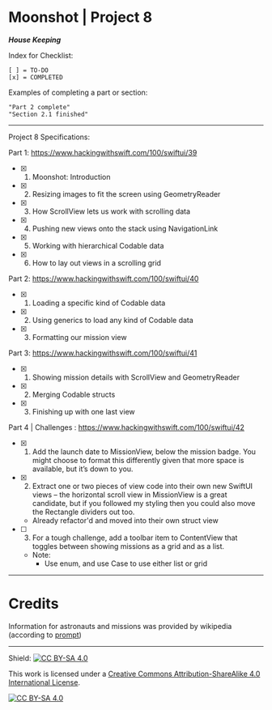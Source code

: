 
#  Moonshot | Project 8

***House Keeping***

Index for Checklist:

    [ ] = TO-DO
    [x] = COMPLETED

Examples of completing a part or section:

    "Part 2 complete"
    "Section 2.1 finished"

______
Project 8 Specifications:

Part 1: https://www.hackingwithswift.com/100/swiftui/39

- [x] 1. Moonshot: Introduction
- [x] 2. Resizing images to fit the screen using GeometryReader
- [x] 3. How ScrollView lets us work with scrolling data
- [x] 4. Pushing new views onto the stack using NavigationLink
- [x] 5. Working with hierarchical Codable data
- [x] 6. How to lay out views in a scrolling grid



Part 2: https://www.hackingwithswift.com/100/swiftui/40
- [x] 1. Loading a specific kind of Codable data
- [x] 2. Using generics to load any kind of Codable data
- [x] 3. Formatting our mission view



Part 3: https://www.hackingwithswift.com/100/swiftui/41
- [x] 1. Showing mission details with ScrollView and GeometryReader
- [x] 2. Merging Codable structs
- [x] 3. Finishing up with one last view


Part 4 | Challenges : https://www.hackingwithswift.com/100/swiftui/42 
- [x] 1. Add the launch date to MissionView, below the mission badge. You might choose to format this differently given that more space is available, but it’s down to you.
- [x] 2. Extract one or two pieces of view code into their own new SwiftUI views – the horizontal scroll view in MissionView is a great candidate, but if you followed my styling then you could also move the Rectangle dividers out too.
    - Already refactor'd and moved into their own struct view
- [ ] 3. For a tough challenge, add a toolbar item to ContentView that toggles between showing missions as a grid and as a list.
    - Note:
        - Use enum, and use Case to use either list or grid 

------
# Credits
Information for astronauts and missions was provided by wikipedia (according to [prompt](https://www.hackingwithswift.com/books/ios-swiftui/loading-a-specific-kind-of-codable-data))

------

Shield: [![CC BY-SA 4.0][cc-by-sa-shield]][cc-by-sa]

This work is licensed under a
[Creative Commons Attribution-ShareAlike 4.0 International License][cc-by-sa].

[![CC BY-SA 4.0][cc-by-sa-image]][cc-by-sa]

[cc-by-sa]: http://creativecommons.org/licenses/by-sa/4.0/
[cc-by-sa-image]: https://licensebuttons.net/l/by-sa/4.0/88x31.png
[cc-by-sa-shield]: https://img.shields.io/badge/License-CC%20BY--SA%204.0-lightgrey.svg
